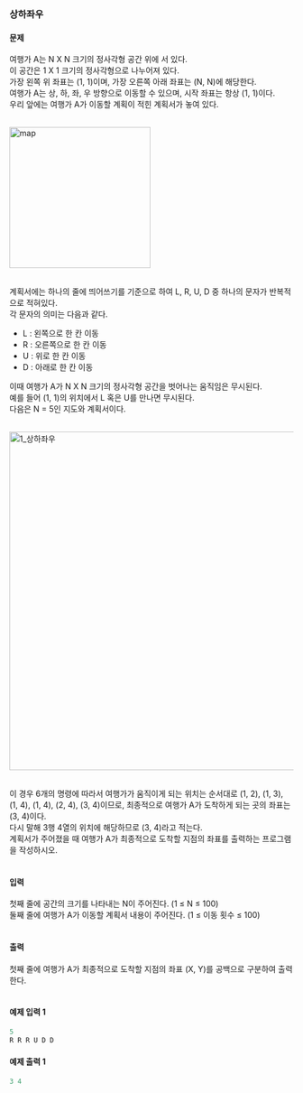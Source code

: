 ### 상하좌우  

#### 문제
여행가 A는 N X N 크기의 정사각형 공간 위에 서 있다.  
이 공간은 1 X 1 크기의 정사각형으로 나누어져 있다.  
가장 왼쪽 위 좌표는 (1, 1)이며, 가장 오른쪽 아래 좌표는 (N, N)에 해당한다.  
여행가 A는 상, 하, 좌, 우 방향으로 이동할 수 있으며, 시작 좌표는 항상 (1, 1)이다.  
우리 앞에는 여행가 A가 이동할 계획이 적힌 계획서가 놓여 있다.<br/><br/>

<img width="250" alt="map" src="https://github.com/CHUrururu/CodingTest/assets/147632493/310f203c-5ae9-40cc-92e1-b8561f29b7ee"><br/><br/>

계획서에는 하나의 줄에 띄어쓰기를 기준으로 하여 L, R, U, D 중 하나의 문자가 반복적으로 적혀있다.  
각 문자의 의미는 다음과 같다.  
* L : 왼쪽으로 한 칸 이동
* R : 오른쪽으로 한 칸 이동
* U : 위로 한 칸 이동
* D : 아래로 한 칸 이동

이때 여행가 A가 N X N 크기의 정사각형 공간을 벗어나는 움직임은 무시된다.  
예를 들어 (1, 1)의 위치에서 L 혹은 U를 만나면 무시된다.  
다음은 N = 5인 지도와 계획서이다.<br/><br/>

<img width="600" alt="1_상하좌우" src="https://github.com/CHUrururu/CodingTest/assets/147632493/3189e17c-8013-4131-8992-cd7b60c5a51e"><br/><br/>

이 경우 6개의 명령에 따라서 여행가가 움직이게 되는 위치는 순서대로 (1, 2), (1, 3), (1, 4), (1, 4), (2, 4), (3, 4)이므로, 최종적으로 여행가 A가 도착하게 되는 곳의 좌표는 (3, 4)이다.  
다시 말해 3행 4열의 위치에 해당하므로 (3, 4)라고 적는다.  
계획서가 주어졌을 때 여행가 A가 최종적으로 도착할 지점의 좌표를 출력하는 프로그램을 작성하시오.<br/><br/>

#### 입력
첫째 줄에 공간의 크기를 나타내는 N이 주어진다. (1 ≤ N ≤ 100)  
둘째 줄에 여행가 A가 이동할 계획서 내용이 주어진다. (1 ≤ 이동 횟수 ≤ 100)<br/><br/>

#### 출력
첫째 줄에 여행가 A가 최종적으로 도착할 지점의 좌표 (X, Y)를 공백으로 구분하여 출력한다.<br/><br/>

#### 예제 입력 1
```python
5
R R R U D D
```

#### 예제 출력 1
```python
3 4
```
